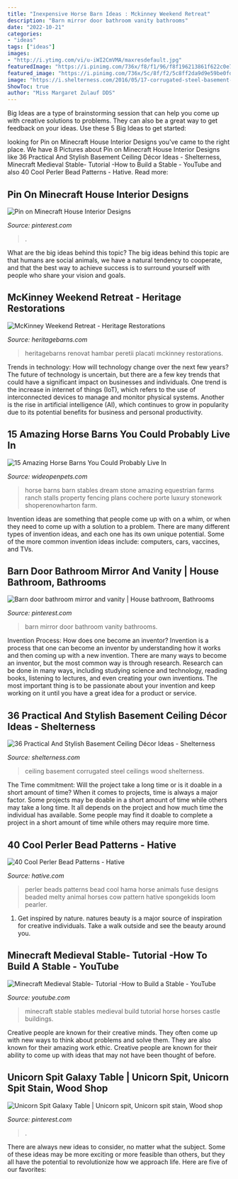 ```yaml
---
title: "Inexpensive Horse Barn Ideas : Mckinney Weekend Retreat"
description: "Barn mirror door bathroom vanity bathrooms"
date: "2022-10-21"
categories:
- "ideas"
tags: ["ideas"]
images:
- "http://i.ytimg.com/vi/u-iWI2CmVMA/maxresdefault.jpg"
featuredImage: "https://i.pinimg.com/736x/f8/f1/96/f8f196213861f622c0e7f50ed8a08326.jpg"
featured_image: "https://i.pinimg.com/736x/5c/8f/f2/5c8ff2da9d9e59be0fd4377de9a0786b.jpg"
image: "https://i.shelterness.com/2016/05/17-corrugated-steel-basement-ceiling.jpg"
ShowToc: true
author: "Miss Margaret Zulauf DDS"
---
```



Big Ideas are a type of brainstorming session that can help you come up with creative solutions to problems. They can also be a great way to get feedback on your ideas. Use these 5 Big Ideas to get started: 

	

		
looking for Pin on Minecraft House Interior Designs you've came to the right place. We have 8 Pictures about Pin on Minecraft House Interior Designs like 36 Practical And Stylish Basement Ceiling Décor Ideas - Shelterness, Minecraft Medieval Stable- Tutorial -How to Build a Stable - YouTube and also 40 Cool Perler Bead Patterns - Hative. Read more:
		
    
## Pin On Minecraft House Interior Designs

<img loading=lazy src="https://i.pinimg.com/736x/bd/41/93/bd41930552eb7d6c94f03484a238f9ba.jpg" onerror="this.onerror=null;this.src='https://tse3.mm.bing.net/th?id=OIP.QYRNO5Zkxi_GSzANBveOUAHaFj&amp;pid=15.1';" alt="Pin on Minecraft House Interior Designs">

_Source: pinterest.com_

>. 

	

What are the big ideas behind this topic?
The big ideas behind this topic are that humans are social animals, we have a natural tendency to cooperate, and that the best way to achieve success is to surround yourself with people who share your vision and goals.

    
## McKinney Weekend Retreat - Heritage Restorations

<img loading=lazy src="http://www.heritagebarns.com/wp-content/uploads/2014/08/restoring-an-old-horse-farm-renovations-ranch-game-room.jpg" onerror="this.onerror=null;this.src='https://tse4.mm.bing.net/th?id=OIP.MMaQ65AQEVf47ouYBGaGZAHaE8&amp;pid=15.1';" alt="McKinney Weekend Retreat - Heritage Restorations">

_Source: heritagebarns.com_

>heritagebarns renovat hambar peretii placati mckinney restorations. 

	

Trends in technology: How will technology change over the next few years?
The future of technology is uncertain, but there are a few key trends that could have a significant impact on businesses and individuals. One trend is the increase in internet of things (IoT), which refers to the use of interconnected devices to manage and monitor physical systems. Another is the rise in artificial intelligence (AI), which continues to grow in popularity due to its potential benefits for business and personal productivity.

    
## 15 Amazing Horse Barns You Could Probably Live In

<img loading=lazy src="http://cdn0.wideopenpets.com/wp-content/uploads/2016/05/stone.jpg" onerror="this.onerror=null;this.src='https://tse2.mm.bing.net/th?id=OIP.w99Dm_jl4jz9dTRwrdorSwHaE1&amp;pid=15.1';" alt="15 Amazing Horse Barns You Could Probably Live In">

_Source: wideopenpets.com_

>horse barns barn stables dream stone amazing equestrian farms ranch stalls property fencing plans cochere porte luxury stonework shoperenowharton farm. 

	

Invention ideas are something that people come up with on a whim, or when they need to come up with a solution to a problem. There are many different types of invention ideas, and each one has its own unique potential. Some of the more common invention ideas include: computers, cars, vaccines, and TVs.

    
## Barn Door Bathroom Mirror And Vanity | House Bathroom, Bathrooms

<img loading=lazy src="https://i.pinimg.com/736x/f8/f1/96/f8f196213861f622c0e7f50ed8a08326.jpg" onerror="this.onerror=null;this.src='https://tse4.mm.bing.net/th?id=OIP.J1ikGUD01flLvJ8zhZjasAHaJ4&amp;pid=15.1';" alt="Barn door bathroom mirror and vanity | House bathroom, Bathrooms">

_Source: pinterest.com_

>barn mirror door bathroom vanity bathrooms. 

	

Invention Process: How does one become an inventor?
Invention is a process that one can become an inventor by understanding how it works and then coming up with a new invention. There are many ways to become an inventor, but the most common way is through research. Research can be done in many ways, including studying science and technology, reading books, listening to lectures, and even creating your own inventions. The most important thing is to be passionate about your invention and keep working on it until you have a great idea for a product or service.

    
## 36 Practical And Stylish Basement Ceiling Décor Ideas - Shelterness

<img loading=lazy src="https://i.shelterness.com/2016/05/17-corrugated-steel-basement-ceiling.jpg" onerror="this.onerror=null;this.src='https://tse4.mm.bing.net/th?id=OIP.ISIY06ioa6trHQQjGonUZAHaKs&amp;pid=15.1';" alt="36 Practical And Stylish Basement Ceiling Décor Ideas - Shelterness">

_Source: shelterness.com_

>ceiling basement corrugated steel ceilings wood shelterness. 

	

The Time commitment: Will the project take a long time or is it doable in a short amount of time?
When it comes to projects, time is always a major factor. Some projects may be doable in a short amount of time while others may take a long time. It all depends on the project and how much time the individual has available. Some people may find it doable to complete a project in a short amount of time while others may require more time.

    
## 40 Cool Perler Bead Patterns - Hative

<img loading=lazy src="https://hative.com/wp-content/uploads/2014/04/perler-beads-patterns/15-horse-perler-beads-patterns.jpg" onerror="this.onerror=null;this.src='https://tse1.mm.bing.net/th?id=OIP.iTzn_gFr88Mhb66mBLKYYQHaHa&amp;pid=15.1';" alt="40 Cool Perler Bead Patterns - Hative">

_Source: hative.com_

>perler beads patterns bead cool hama horse animals fuse designs beaded melty animal horses cow pattern hative spongekids loom pearler. 

	

1. Get inspired by nature. natures beauty is a major source of inspiration for creative individuals. Take a walk outside and see the beauty around you.

    
## Minecraft Medieval Stable- Tutorial -How To Build A Stable - YouTube

<img loading=lazy src="http://i.ytimg.com/vi/u-iWI2CmVMA/maxresdefault.jpg" onerror="this.onerror=null;this.src='https://tse3.mm.bing.net/th?id=OIP.7gKa3ZiggjC-SEnLM62TaQHaEK&amp;pid=15.1';" alt="Minecraft Medieval Stable- Tutorial -How to Build a Stable - YouTube">

_Source: youtube.com_

>minecraft stable stables medieval build tutorial horse horses castle buildings. 

	

Creative people are known for their creative minds. They often come up with new ways to think about problems and solve them. They are also known for their amazing work ethic. Creative people are known for their ability to come up with ideas that may not have been thought of before.

    
## Unicorn Spit Galaxy Table | Unicorn Spit, Unicorn Spit Stain, Wood Shop

<img loading=lazy src="https://i.pinimg.com/736x/5c/8f/f2/5c8ff2da9d9e59be0fd4377de9a0786b.jpg" onerror="this.onerror=null;this.src='https://tse1.mm.bing.net/th?id=OIP.vLtjeVJ2tbOmDBBJR9dVsgHaJ3&amp;pid=15.1';" alt="Unicorn Spit Galaxy Table | Unicorn spit, Unicorn spit stain, Wood shop">

_Source: pinterest.com_

>. 

	

There are always new ideas to consider, no matter what the subject. Some of these ideas may be more exciting or more feasible than others, but they all have the potential to revolutionize how we approach life. Here are five of our favorites: 

